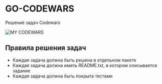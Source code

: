 # GO-CODEWARS
Решение задач Codewars

![](https://www.codewars.com/users/babenoff/badges/large?theme=light "MY CODEWARS")

## Правила решения задач

- Каждая задача должна быть решена в отдельном пакете
- Каждая задача должна иметь README.txt, в котором описывается задание
- Каждая задача должна быть покрыта тестами